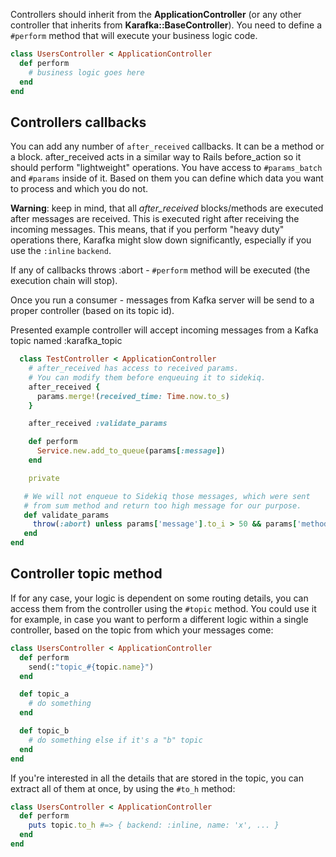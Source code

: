 Controllers should inherit from the **ApplicationController** (or any other controller that inherits from **Karafka::BaseController**). You need to define a ```#perform``` method that will execute your business logic code.

```ruby
class UsersController < ApplicationController
  def perform
    # business logic goes here
  end
end
```

## Controllers callbacks

You can add any number of ```after_received``` callbacks. It can be a method or a block.
after_received acts in a similar way to Rails before_action so it should perform "lightweight" operations. You have access to ```#params_batch``` and ```#params``` inside of it. Based on them you can define which data you want to process and which you do not.

**Warning**: keep in mind, that all *after_received* blocks/methods are executed after messages are received. This is executed right after receiving the incoming messages. This means, that if you perform "heavy duty" operations there, Karafka might slow down significantly, especially if you use the ```:inline``` ```backend```.

If any of callbacks throws :abort - ```#perform``` method will be executed (the execution chain will stop).

Once you run a consumer - messages from Kafka server will be send to a proper controller (based on its topic id).

Presented example controller will accept incoming messages from a Kafka topic named :karafka_topic

```ruby
  class TestController < ApplicationController
    # after_received has access to received params.
    # You can modify them before enqueuing it to sidekiq.
    after_received {
      params.merge!(received_time: Time.now.to_s)
    }

    after_received :validate_params

    def perform
      Service.new.add_to_queue(params[:message])
    end

    private

   # We will not enqueue to Sidekiq those messages, which were sent
   # from sum method and return too high message for our purpose.
   def validate_params
     throw(:abort) unless params['message'].to_i > 50 && params['method'] != 'sum'
   end
end
```
## Controller topic method

If for any case, your logic is dependent on some routing details, you can access them from the controller using the ```#topic``` method. You could use it for example, in case you want to perform a different logic within a single controller, based on the topic from which your messages come:

```ruby
class UsersController < ApplicationController
  def perform
    send(:"topic_#{topic.name}")
  end

  def topic_a
    # do something
  end

  def topic_b
    # do something else if it's a "b" topic
  end
end
```

If you're interested in all the details that are stored in the topic, you can extract all of them at once, by using the ```#to_h``` method:

```ruby
class UsersController < ApplicationController
  def perform
    puts topic.to_h #=> { backend: :inline, name: 'x', ... }
  end
end
```
